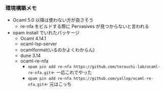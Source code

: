 ### 環境構築メモ

- Ocaml 5.0 以降は使わない方が良さそう
  - re-nfa をビルドする際に Pervasives が見つからないと言われる
- opam install でいれたパッケージ
  - Ocaml 4.14.1
  - ocaml-lsp-server
  - ocamlformat(いるのかよくわからん)
  - dune 3.14
  - ocaml-re-nfa
    - `opam pin add re-nfa https://github.com/terauchi-lab/ocaml-re-nfa.git`← 一応これでやった
    - `opam pin add re-nfa https://github.com/yallop/ocaml-re-nfa.git`← 元はこっち
